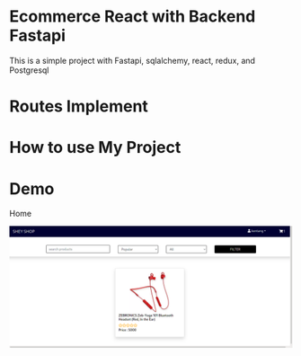 # Ecommerce React with Backend Fastapi

This is a simple project with Fastapi, sqlalchemy, react, redux, and Postgresql

# Routes Implement

# How to use My Project

# Demo

Home

<img src="./images/images1.png" alt="Home" />
